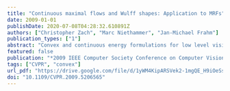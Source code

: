 ```yaml
---
title: "Continuous maximal flows and Wulff shapes: Application to MRFs"
date: 2009-01-01
publishDate: 2020-07-08T04:28:32.610891Z
authors: ["Christopher Zach", "Marc Niethammer", "Jan-Michael Frahm"]
publication_types: ["1"]
abstract: "Convex and continuous energy formulations for low level vision problems enable efficient search procedures for the corresponding globally optimal solutions. In this work we extend the well-established continuous, isotropic capacity-based maximal flow framework to the anisotropic setting. By using powerful results from convex analysis, a very simple and efficient minimization procedure is derived. Further, we show that many important properties carry over to the new anisotropic framework, e.g. globally optimal binary results can be achieved simply by thresholding the continuous solution. In addition, we unify the anisotropic continuous maximal flow approach with a recently proposed convex and continuous formulation for Markov random fields, thereby allowing more general smoothness priors to be incorporated. Dense stereo results are included to illustrate the capabilities of the proposed approach."
featured: false
publication: "*2009 IEEE Computer Society Conference on Computer Vision and Pattern Recognition (CVPR 2009), 20-25 June 2009, Miami, Florida, USA*"
tags: ["CVPR", "convex"]
url_pdf: "https://drive.google.com/file/d/1yWM4KipARSVek2-1mgQE_H9iOeSs4JXj"
doi: "10.1109/CVPR.2009.5206565"
---
```


